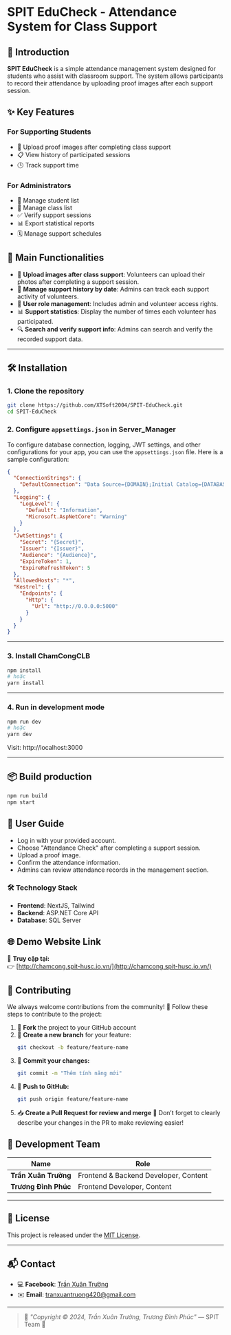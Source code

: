 # SPIT EduCheck - Attendance System for Class Support

## 📌 Introduction
**SPIT EduCheck** is a simple attendance management system designed for students who assist with classroom support. The system allows participants to record their attendance by uploading proof images after each support session.

## ✨ Key Features

### For Supporting Students
- 📸 Upload proof images after completing class support
- 📋 View history of participated sessions
- 🕒 Track support time

### For Administrators
- 👥 Manage student list
- 👥 Manage class list
- ✅ Verify support sessions
- 📊 Export statistical reports
- 🗓️ Manage support schedules

## 🌟 Main Functionalities

- 📸 **Upload images after class support**: Volunteers can upload their photos after completing a support session.
- 📅 **Manage support history by date**: Admins can track each support activity of volunteers.
- 👥 **User role management**: Includes admin and volunteer access rights.
- 📊 **Support statistics**: Display the number of times each volunteer has participated.
- 🔍 **Search and verify support info**: Admins can search and verify the recorded support data.

---

## 🛠️ Installation

### 1. Clone the repository

```bash
git clone https://github.com/XTSoft2004/SPIT-EduCheck.git
cd SPIT-EduCheck
```


### 2. Configure `appsettings.json` in Server_Manager
To configure database connection, logging, JWT settings, and other configurations for your app, you can use the `appsettings.json` file. Here is a sample configuration:

```json
{
  "ConnectionStrings": {
    "DefaultConnection": "Data Source={DOMAIN};Initial Catalog={DATABASE_NAME};User ID={Username};Password={Password};TrustServerCertificate=True;MultipleActiveResultSets=True"
  },
  "Logging": {
    "LogLevel": {
      "Default": "Information",
      "Microsoft.AspNetCore": "Warning"
    }
  },
  "JwtSettings": {
    "Secret": "{Secret}",
    "Issuer": "{Issuer}",
    "Audience": "{Audience}",
    "ExpireToken": 1,
    "ExpireRefreshToken": 5
  },
  "AllowedHosts": "*",
  "Kestrel": {
    "Endpoints": {
      "Http": {
        "Url": "http://0.0.0.0:5000"
      }
    }
  }
}
```


---
### 3. Install ChamCongCLB

```bash
npm install
# hoặc
yarn install
```

---
### 4. Run in development mode
```bash
npm run dev
# hoặc
yarn dev
```
Visit: http://localhost:3000

---
## 📦 Build production

```bash
npm run build
npm start
```


## 📝 User Guide
- Log in with your provided account.
- Choose "Attendance Check" after completing a support session.
- Upload a proof image.
- Confirm the attendance information.
- Admins can review attendance records in the management section.

### 🛠️ Technology Stack

- **Frontend**: NextJS, Tailwind
- **Backend**: ASP.NET Core API
- **Database**: SQL Server

## 🌐 Demo Website Link

📍 **Truy cập tại:**  
👉 [http://chamcong.spit-husc.io.vn/](http://chamcong.spit-husc.io.vn/)

## 🤝 Contributing

We always welcome contributions from the community! 💪
Follow these steps to contribute to the project:

1. 🍴 **Fork** the project to your GitHub account
2. 🌱 **Create a new branch** for your feature:
   ```bash
   git checkout -b feature/feature-name
   ```
3. 💾 **Commit your changes:**
    ```bash
    git commit -m "Thêm tính năng mới"
    ```
4. 🚀 **Push to GitHub:**
    ```bash
    git push origin feature/feature-name
    ```
5. 📥 **Create a Pull Request for review and merge**
🙌 Don’t forget to clearly describe your changes in the PR to make reviewing easier!

## 👥 Development Team

| Name                    | Role                                  |
|------------------------|-------------------------------------------|
| **Trần Xuân Trường**         | 	Frontend & Backend Developer, Content      |
| **Trương Đình Phúc** | Frontend Developer, Content        |

---

## 📄 License

This project is released under the [MIT License](LICENSE).

---

## 📬 Contact

- 💻 **Facebook**: [Trần Xuân Trường](https://www.facebook.com/xuantruong.war.clone.code)  
- ✉️ **Email**: tranxuantruong420@gmail.com

---

> 🧠 *"Copyright © 2024, Trần Xuân Trường, Trương Đình Phúc"* — SPIT Team 💙
